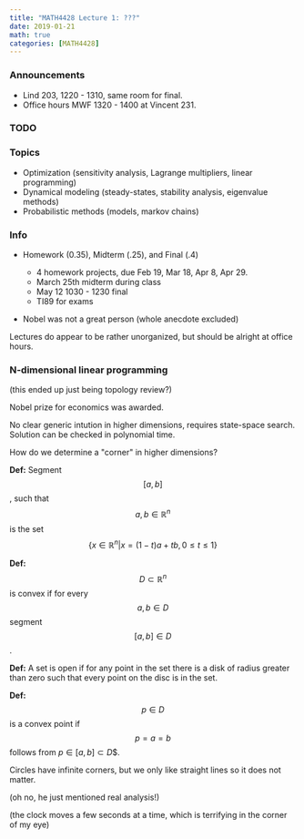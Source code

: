 ```yaml
---
title: "MATH4428 Lecture 1: ???"
date: 2019-01-21
math: true 
categories: [MATH4428]
---
```


### Announcements

- Lind 203, 1220 - 1310, same room for final.
- Office hours MWF 1320 - 1400 at Vincent 231.

### TODO

### Topics

- Optimization (sensitivity analysis, Lagrange multipliers, linear programming)
- Dynamical modeling (steady-states, stability analysis, eigenvalue methods)
- Probabilistic methods (models, markov chains)

### Info

- Homework (0.35), Midterm (.25), and Final (.4) 
    - 4 homework projects, due Feb 19, Mar 18, Apr 8, Apr 29.
    - March 25th midterm during class
    - May 12 1030 - 1230 final
    - TI89 for exams

- Nobel was not a great person (whole anecdote excluded)


Lectures do appear to be rather unorganized, but should be alright at office hours.

### N-dimensional linear programming

(this ended up just being topology review?)

Nobel prize for economics was awarded.

No clear generic intution in higher dimensions, requires state-space search. Solution can be checked in polynomial time.

How do we determine a "corner" in higher dimensions?

**Def:** Segment $$[a,b]$$, such that $$a, b\in\mathbb{R}^n$$ is the set $$\{x\in\mathbb{R}^n \vert x = (1-t)a+tb, 0\leq t\leq 1\}$$

**Def:** $$D\subset \mathbb{R}^n$$ is convex if for every $$a,b\in D$$ segment $$[a,b]\in D$$.

**Def:** A set is open if for any point in the set there is a disk of radius greater than zero such that every point on the disc is in the set.

**Def:** $$p\in D$$ is a convex point if $$p=a=b$$ follows from $p\in[a,b]\subset D$$.

Circles have infinite corners, but we only like straight lines so it does not matter.

(oh no, he just mentioned real analysis!)

(the clock moves a few seconds at a time, which is terrifying in the corner of my eye)
